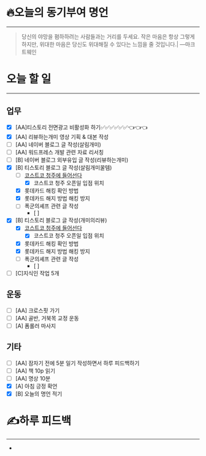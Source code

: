 # 🔥오늘의 동기부여 명언

---
> 당신의 야망을 폄하하려는 사람들과는 거리를 두세요. 작은 마음은 항상 그렇게 하지만, 위대한 마음은 당신도 위대해질 수 있다는 느낌을 줄 것입니다.|
> —마크 트웨인

# 오늘 할 일
---
## 업무
- [x] [AA]티스토리 전면광고 비활성화 하기✅✅✅✅✅✅👈👈👈
- [x] [AA] 리뷰하는개미 영상 기획 & 대본 작성
- [ ] [AA] 네이버 블로그 글 작성(살림개미)
- [ ] [AA] 워드프레스 개발 관련 자료 리서칭
- [ ] [B] 네이버 블로그 외부유입 글 작성(리뷰하는개미)
- [x] [B] 티스토리 블로그 글 작성(살림개미꿀템)
	- [ ] [코스트코 청주에 들어선다](https://www.cctoday.co.kr/news/articleView.html?idxno=2218119)
		- [x] 코스트코 청주 오픈일 입점 위치
	- [x] 롯데카드 해킹 확인 방법
	- [x] 롯데카드 해지 방법 해킹 방지
	- [ ] 폭군의셰프 관련 글 작성
		- [ ] 
- [x] [B] 티스토리 블로그 글 작성(개미의리뷰)
	- [x] [코스트코 청주에 들어선다](https://www.cctoday.co.kr/news/articleView.html?idxno=2218119)
		- [x] 코스트코 청주 오픈일 입점 위치
	- [x] 롯데카드 해킹 확인 방법
	- [x] 롯데카드 해지 방법 해킹 방지
	- [ ] 폭군의셰프 관련 글 작성
		- [ ] 
- [ ] [C]지식인 작업 5개

## 운동
- [ ] [AA] 크로스핏 가기
- [ ] [AA] 골반, 거북목 교정 운동
- [ ] [A] 폼롤러 마사지

## 기타
- [ ] [AA] 잠자기 전에 5분 일기 작성하면서 하루 피드백하기
- [ ] [AA] 책 10p 읽기
- [ ] [AA] 명상 10분
- [x] [A] 아침 긍정 확언
- [x] [B] 오늘의 명언 적기

# ✍하루 피드백
---
- 